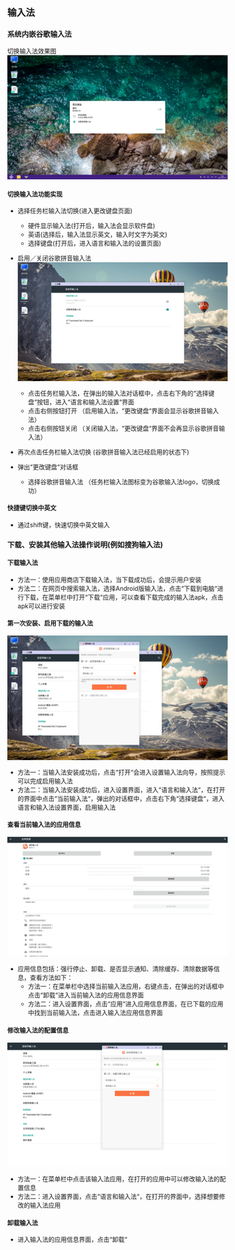 ## 输入法
### 系统内嵌谷歌输入法
切换输入法效果图  
![](../pic/soft/googlewriting.png)

#### 切换输入法功能实现
   - 选择任务栏输入法切换(进入更改键盘页面)
      - 硬件显示输入法(打开后，输入法会显示软件盘)
      - 英语(选择后，输入法显示英文，输入时文字为英文)
      - 选择键盘(打开后，进入语言和输入法的设置页面)
   - 启用／关闭谷歌拼音输入法  
![](../pic/soft/start_close_google_input.png)

      - 点击任务栏输入法，在弹出的输入法对话框中，点击右下角的“选择键盘“按钮，进入“语言和输入法设置“界面
      - 点击右侧按钮打开  （启用输入法，“更改键盘“界面会显示谷歌拼音输入法）
      - 点击右侧按钮关闭  （关闭输入法，“更改键盘“界面不会再显示谷歌拼音输入法）
   - 再次点击任务栏输入法切换    (谷歌拼音输入法已经启用的状态下)
   - 弹出“更改键盘“对话框
      - 选择谷歌拼音输入法  （任务栏输入法图标变为谷歌输入法logo，切换成功）

#### 快捷键切换中英文
   - 通过shift键，快速切换中英文输入

### 下载、安装其他输入法操作说明(例如搜狗输入法)

#### 下载输入法
   - 方法一：使用应用商店下载输入法，当下载成功后，会提示用户安装
   - 方法二：在网页中搜索输入法，选择Android版输入法，点击“下载到电脑“进行下载，在菜单栏中打开“下载“应用，可以查看下载完成的输入法apk，点击apk可以进行安装

#### 第一次安装、启用下载的输入法
![](../pic/soft/下载安装搜狗.png)

   - 方法一：当输入法安装成功后，点击“打开“会进入设置输入法向导，按照提示可以完成启用输入法
   - 方法二：当输入法安装成功后，进入设置界面，进入“语言和输入法“，在打开的界面中点击“当前输入法“，弹出的对话框中，点击右下角“选择键盘“，进入语言和输入法设置界面，启用输入法

#### 查看当前输入法的应用信息
![](../pic/soft/%E6%90%9C%E7%8B%97%E8%BE%93%E5%85%A5%E6%B3%95%E5%BA%94%E7%94%A8%E4%BF%A1%E6%81%AF.png)

   - 应用信息包括：强行停止、卸载、是否显示通知、清除缓存、清除数据等信息，查看方法如下：
      - 方法一：在菜单栏中选择当前输入法应用，右键点击，在弹出的对话框中点击“卸载“进入当前输入法的应用信息界面
      - 方法二：进入设置界面，点击“应用“进入应用信息界面，在已下载的应用中找到当前输入法，点击进入输入法应用信息界面

#### 修改输入法的配置信息
![](../pic/soft/%E5%90%AF%E7%94%A8%E6%90%9C%E7%8B%97%E8%BE%93%E5%85%A5%E6%B3%95.png)

   - 方法一：在菜单栏中点击该输入法应用，在打开的应用中可以修改输入法的配置信息
   - 方法二：进入设置界面，点击“语言和输入法“，在打开的界面中，选择想要修改的输入法应用

#### 卸载输入法
   - 进入输入法的应用信息界面，点击“卸载“
